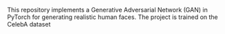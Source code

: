 This repository implements a Generative Adversarial Network (GAN) in PyTorch for generating realistic human faces. The project is trained on the CelebA dataset
